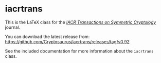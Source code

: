 # iacrtrans

This is the LaTeX class for the [*IACR Transactions on Symmetric
Cryptology*](http://tosc.iacr.org) journal.

You can download the latest release from: https://github.com/Cryptosaurus/iacrtrans/releases/tag/v0.92

See the included documentation for more information about the `iacrtrans` class.
